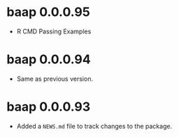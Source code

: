 <!-- NEWS.md is maintained by https://cynkra.github.io/fledge, do not edit -->

# baap 0.0.0.95

* R CMD Passing Examples


# baap 0.0.0.94

- Same as previous version.


# baap 0.0.0.93

* Added a `NEWS.md` file to track changes to the package.
